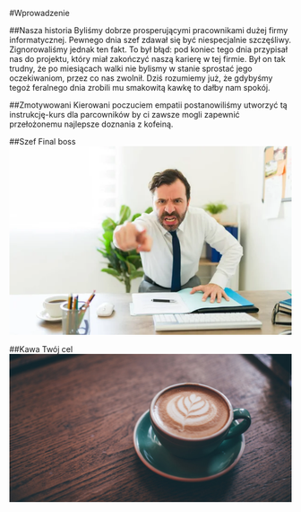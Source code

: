 #Wprowadzenie

##Nasza historia
Byliśmy dobrze prosperującymi pracownikami dużej firmy informatycznej. Pewnego dnia szef zdawał się
być niespecjalnie szczęśliwy. Zignorowaliśmy jednak ten fakt. To był błąd: pod koniec tego dnia przypisał nas do projektu, który miał zakończyć naszą karierę w tej firmie. Był on tak trudny, że po miesiącach walki nie bylismy w stanie sprostać jego oczekiwaniom, przez co nas zwolnił. Dziś rozumiemy już, że gdybyśmy tegoż feralnego dnia zrobili mu smakowitą kawkę to dałby nam spokój.

##Zmotywowani
Kierowani poczuciem empatii postanowiliśmy utworzyć tą instrukcję-kurs dla parcowników by ci zawsze mogli zapewnić przełożonemu najlepsze doznania z kofeiną.

##Szef
Final boss
![Szefu](szef.jpg)

##Kawa
Twój cel
![Kawka](coffe.jpg)

